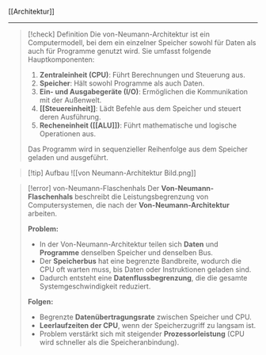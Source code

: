 [[Architektur]]

---

> [!check] Definition
> Die von-Neumann-Architektur ist ein Computermodell, bei dem ein einzelner Speicher sowohl für Daten als auch für Programme genutzt wird. Sie umfasst folgende Hauptkomponenten:
> 
> 1. **Zentraleinheit (CPU)**: Führt Berechnungen und Steuerung aus.
> 2. **Speicher**: Hält sowohl Programme als auch Daten.
> 3. **Ein- und Ausgabegeräte (I/O)**: Ermöglichen die Kommunikation mit der Außenwelt.
> 4. **[[Steuereinheit]]**: Lädt Befehle aus dem Speicher und steuert deren Ausführung.
> 5. **Recheneinheit ([[ALU]])**: Führt mathematische und logische Operationen aus.
> 
> Das Programm wird in sequenzieller Reihenfolge aus dem Speicher geladen und ausgeführt.

> [!tip] Aufbau
> ![[von Neumann-Architektur Bild.png]]

> [!error] von-Neumann-Flaschenhals
> Der **Von-Neumann-Flaschenhals** beschreibt die Leistungsbegrenzung von Computersystemen, die nach der **Von-Neumann-Architektur** arbeiten.
> 
> **Problem:**
> - In der Von-Neumann-Architektur teilen sich **Daten** und **Programme** denselben Speicher und denselben Bus.
> - Der **Speicherbus** hat eine begrenzte Bandbreite, wodurch die CPU oft warten muss, bis Daten oder Instruktionen geladen sind.
> - Dadurch entsteht eine **Datenflussbegrenzung**, die die gesamte Systemgeschwindigkeit reduziert.
>
> **Folgen:**
> 
> - Begrenzte **Datenübertragungsrate** zwischen Speicher und CPU.
> - **Leerlaufzeiten der CPU**, wenn der Speicherzugriff zu langsam ist.
> - Problem verstärkt sich mit steigender **Prozessorleistung** (CPU wird schneller als die Speicheranbindung).
